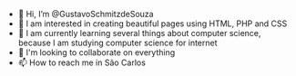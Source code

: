 - 👋 Hi, I’m @GustavoSchmitzdeSouza
- 👀 I am interested in creating beautiful pages using HTML, PHP and CSS
- 🌱 I am currently learning several things about computer science, because I am studying computer science for internet
- 💞️ I'm looking to collaborate on everything
- 📫 How to reach me in São Carlos

<!---
GustavoSchmitzdeSouza/GustavoSchmitzdeSouza is a ✨ special ✨ repository because its `README.md` (this file) appears on your GitHub profile.
You can click the Preview link to take a look at your changes.
--->
